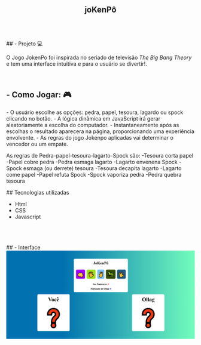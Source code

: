 <h2 align="center">
joKenPô
</h2>
<br>
<br>
<br>
## - Projeto 💻

<p>O Jogo JokenPo foi inspirada no seriado de televisão <i>The Big Bang Theory</i> e tem uma interface intuitiva e para o usuário se divertir!.</p> <br>

## - Como Jogar: 🎮 
<p>- O usuário escolhe as opções: pedra, papel, tesoura, lagardo ou spock clicando no botão.
- A lógica dinâmica em JavaScript irá gerar aleatoriamente a escolha do computador.
- Instantaneamente após as escolhas o resultado aparecera na página, proporcionando uma experiência envolvente.
- As regras do jogo Jokenpo aplicadas vai determinar o vencedor ou um empate.

As regras de Pedra-papel-tesoura-lagarto-Spock são:
-Tesoura corta papel
-Papel cobre pedra
-Pedra esmaga lagarto
-Lagarto envenena Spock
-Spock esmaga (ou derrete) tesoura
-Tesoura decapita lagarto
-Lagarto come papel
-Papel refuta Spock
-Spock vaporiza pedra
-Pedra quebra tesoura
 </p>
 ## Tecnologias utilizadas

- Html
- CSS
- Javascript
<br>
<br>
<br>
## - Interface
<img src="./img.png">
